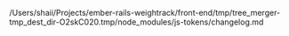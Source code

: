 /Users/shaii/Projects/ember-rails-weightrack/front-end/tmp/tree_merger-tmp_dest_dir-O2skC020.tmp/node_modules/js-tokens/changelog.md